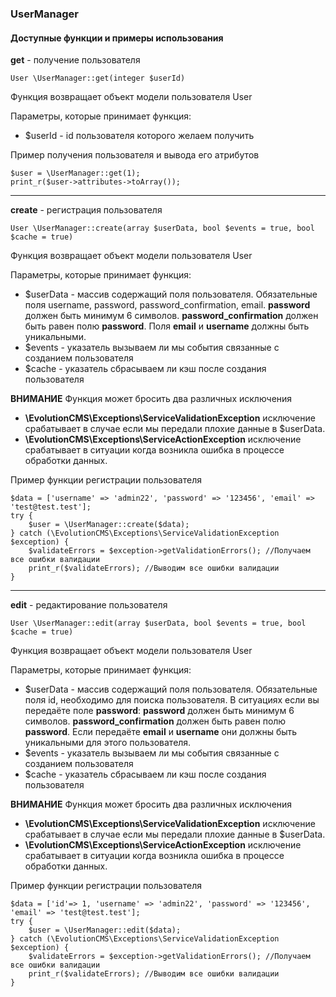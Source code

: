 ### UserManager ###

#### Доступные функции и примеры использования ####

**get** - получение пользователя
```
User \UserManager::get(integer $userId)
```
Функция возвращает объект модели пользователя User

Параметры, которые принимает функция:
- $userId - id пользователя которого желаем получить

Пример получения пользователя и вывода его атрибутов
```
$user = \UserManager::get(1);
print_r($user->attributes->toArray());
```

___

**create** - регистрация пользователя
```
User \UserManager::create(array $userData, bool $events = true, bool $cache = true)
```

Функция возвращает объект модели пользователя User

Параметры, которые принимает функция:
- $userData - массив содержащий поля пользователя. Обязательные поля 
username, password, password_confirmation, email. 
**password** должен быть минимум 6 символов. **password_confirmation** должен быть равен полю **password**. Поля **email** и **username** должны быть уникальными.
- $events - указатель вызываем ли мы события связанные с созданием пользователя
- $cache - указатель сбрасываем ли кэш после создания пользователя

**ВНИМАНИЕ**
Функция может бросить два различных исключения 
 
- **\EvolutionCMS\Exceptions\ServiceValidationException** исключение срабатывает в случае если мы передали плохие данные в $userData.
- **\EvolutionCMS\Exceptions\ServiceActionException** исключение срабатывает в ситуации когда возникла ошибка в процессе обработки данных.

Пример функции регистрации пользователя

```
$data = ['username' => 'admin22', 'password' => '123456', 'email' => 'test@test.test'];
try {
    $user = \UserManager::create($data);
} catch (\EvolutionCMS\Exceptions\ServiceValidationException $exception) {
    $validateErrors = $exception->getValidationErrors(); //Получаем все ошибки валидации
    print_r($validateErrors); //Выводим все ошибки валидации
}
```

___

**edit** - редактирование пользователя
```
User \UserManager::edit(array $userData, bool $events = true, bool $cache = true)
```

Функция возвращает объект модели пользователя User

Параметры, которые принимает функция:
- $userData - массив содержащий поля пользователя. Обязательные поля 
id, необходимо для поиска пользователя. В ситуациях если вы передаёте поле **password**: 
**password** должен быть минимум 6 символов. **password_confirmation** должен быть равен полю **password**. 
Если передаёте **email** и **username** они должны быть уникальными для этого пользователя.
- $events - указатель вызываем ли мы события связанные с созданием пользователя
- $cache - указатель сбрасываем ли кэш после создания пользователя

**ВНИМАНИЕ**
Функция может бросить два различных исключения 
 
- **\EvolutionCMS\Exceptions\ServiceValidationException** исключение срабатывает в случае если мы передали плохие данные в $userData.
- **\EvolutionCMS\Exceptions\ServiceActionException** исключение срабатывает в ситуации когда возникла ошибка в процессе обработки данных.

Пример функции регистрации пользователя

```
$data = ['id'=> 1, 'username' => 'admin22', 'password' => '123456', 'email' => 'test@test.test'];
try {
    $user = \UserManager::edit($data);
} catch (\EvolutionCMS\Exceptions\ServiceValidationException $exception) {
    $validateErrors = $exception->getValidationErrors(); //Получаем все ошибки валидации
    print_r($validateErrors); //Выводим все ошибки валидации
}
```


